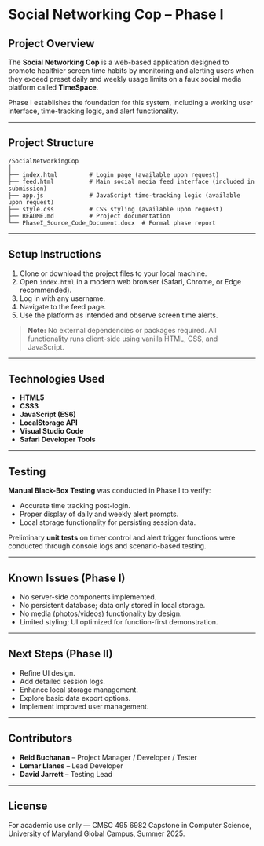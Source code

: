 
# Social Networking Cop – Phase I

## Project Overview

The **Social Networking Cop** is a web-based application designed to promote healthier screen time habits by monitoring and alerting users when they exceed preset daily and weekly usage limits on a faux social media platform called **TimeSpace**.  

Phase I establishes the foundation for this system, including a working user interface, time-tracking logic, and alert functionality.

---

## Project Structure

```
/SocialNetworkingCop
│
├── index.html         # Login page (available upon request)
├── feed.html          # Main social media feed interface (included in submission)
├── app.js             # JavaScript time-tracking logic (available upon request)
├── style.css          # CSS styling (available upon request)
├── README.md          # Project documentation
└── PhaseI_Source_Code_Document.docx  # Formal phase report
```

---

## Setup Instructions

1. Clone or download the project files to your local machine.
2. Open `index.html` in a modern web browser (Safari, Chrome, or Edge recommended).
3. Log in with any username.
4. Navigate to the feed page.
5. Use the platform as intended and observe screen time alerts.

> **Note:** No external dependencies or packages required. All functionality runs client-side using vanilla HTML, CSS, and JavaScript.

---

## Technologies Used

- **HTML5**  
- **CSS3**  
- **JavaScript (ES6)**  
- **LocalStorage API**  
- **Visual Studio Code**  
- **Safari Developer Tools**

---

## Testing

**Manual Black-Box Testing** was conducted in Phase I to verify:
- Accurate time tracking post-login.
- Proper display of daily and weekly alert prompts.
- Local storage functionality for persisting session data.

Preliminary **unit tests** on timer control and alert trigger functions were conducted through console logs and scenario-based testing.

---

## Known Issues (Phase I)

- No server-side components implemented.
- No persistent database; data only stored in local storage.
- No media (photos/videos) functionality by design.
- Limited styling; UI optimized for function-first demonstration.

---

## Next Steps (Phase II)

- Refine UI design.
- Add detailed session logs.
- Enhance local storage management.
- Explore basic data export options.
- Implement improved user management.

---

## Contributors

- **Reid Buchanan** – Project Manager / Developer / Tester  
- **Lemar Llanes** – Lead Developer  
- **David Jarrett** – Testing Lead  

---

## License

For academic use only — CMSC 495 6982 Capstone in Computer Science, University of Maryland Global Campus, Summer 2025.
